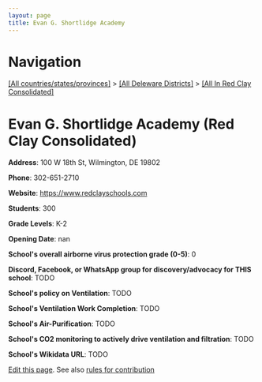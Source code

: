 ```yaml
---
layout: page
title: Evan G. Shortlidge Academy
---
```

# Navigation

[[All countries/states/provinces]](../../..) > [[All Deleware Districts]](../..) > [[All In Red Clay Consolidated]](..)

# Evan G. Shortlidge Academy (Red Clay Consolidated)

**Address**: 100 W 18th St, Wilmington, DE 19802

**Phone**: 302-651-2710

**Website**: <https://www.redclayschools.com>

**Students**: 300

**Grade Levels**: K-2

**Opening Date**: nan

**School's overall airborne virus protection grade (0-5)**: 0

**Discord, Facebook, or WhatsApp group for discovery/advocacy for THIS school**: TODO

**School's policy on Ventilation**: TODO

**School's Ventilation Work Completion**: TODO

**School's Air-Purification**: TODO

**School's CO2 monitoring to actively drive ventilation and filtration**: TODO

**School's Wikidata URL**: TODO


[Edit this page](https://github.com/ventilate-schools/DE/edit/main/./Red_Clay_Consolidated/Evan_G._Shortlidge_Academy.md). See also [rules for contribution](../../../contribution-rules/)